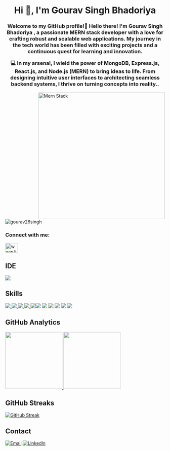 <h1 align="center">Hi 👋, I'm Gourav Singh Bhadoriya </h1>
<h3 align="center">Welcome to my GitHub profile!👋 Hello there! I'm Gourav Singh Bhadoriya , a passionate MERN stack developer with a love for crafting robust and scalable web applications. My journey in the tech world has been filled with exciting projects and a continuous quest for learning and innovation.

💻 In my arsenal, I wield the power of MongoDB, Express.js, React.js, and Node.js (MERN) to bring ideas to life. From designing intuitive user interfaces to architecting seamless backend systems, I thrive on turning concepts into reality..</h3>

<img align="right" alt="Mern Stack" width="400" src="75ez.gif">

<p align="left"> <img src="https://komarev.com/ghpvc/?username=gourav26singh&label=Profile%20views&color=0e75b6&style=flat" alt="gourav26singh" /> </p>

<h3 align="left">Connect with me:</h3>
<p align="left">
<a href="https://www.linkedin.com/in/gourav-bhadoriya-247a99302/?trk=opento_sprofile_goalscard" target="blank"><img align="center" src="https://raw.githubusercontent.com/rahuldkjain/github-profile-readme-generator/master/src/images/icons/Social/linked-in-alt.svg" alt="www.linkedin.com/in/"gourav26singh" height="30" width="40" /></a>
</p>

## IDE
 ![](https://img.shields.io/badge/VSCode-0078D4?style=for-the-badge&logo=visual%20studio%20code&logoColor=white)
## Skills
[![](https://img.shields.io/badge/HTML-777BB4?style=for-the-badge&logo=HTML&logoColor=white) ![](https://img.shields.io/badge/CSS-2C2D72?style=for-the-badge&logo=CSS&logoColor=white) ![](https://img.shields.io/badge/JavaScripts-FFD43B?style=for-the-badge&logo=JavaScripts&logoColor=blue) ![](https://img.shields.io/badge/locomotive-F7931E?style=for-the-badge&logo=locomotive&logoColor=whit) ![](https://img.shields.io/badge/GSAP-654FF0?style=for-the-badge&logo=GSAP&logoColor=white)![](https://img.shields.io/badge/ExpressJS-000000?style=for-the-badge&logo=ExpressJS&logoColor=white)](https://github.com/chetandkd11) ![](https://img.shields.io/badge/NodeJS-2C2D72?style=for-the-badge&logo=NodeJS&logoColor=white) ![](https://img.shields.io/badge/MongoDB-F2C811?style=for-the-badge&logo=MongoDB&logoColor=white) ![](https://img.shields.io/badge/ReactJS-239120?style=for-the-badge&logo=ReactJS&logoColor=white) ![](https://img.shields.io/badge/Bootstrap-217346?style=for-the-badge&logo=Bootstrap&logoColor=white
) ![](https://img.shields.io/badge/TalwindCSS-CC2927?style=for-the-badge&logo=TalwindCSS&logoColor=white) 

## GitHub Analytics
[<img height="180em" src="https://github-readme-stats-eight-theta.vercel.app/api?username=gourav26singh&show_icons=true&theme=dark&hide_border=true&include_all_commits=true&count_private=true"/> <img height="180em" src="https://github-readme-stats-eight-theta.vercel.app/api/top-langs/?username=gourav26singh&layout=compact&langs_count=8&theme=dark&hide_border=true"/>](https://github.com/gourav26singh)

## GitHub Streaks
[![GitHub Streak](https://github-readme-streak-stats.herokuapp.com?user=gourav26singh&theme=dark&hide_border=true)](https://git.io/streak-stats)



## Contact
[![Email](https://img.shields.io/badge/Gmail-D14836?style=for-the-badge&logo=gmail&logoColor=white)](mailto:gourav26bhadoriya@gmail.com) [![LinkedIn](https://img.shields.io/badge/LinkedIn-0077B5?style=for-the-badge&logo=linkedin&logoColor=white)](https://www.linkedin.com/in/gourav-bhadoriya-247a99302/) 
